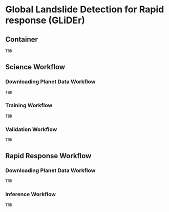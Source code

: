 # Global Landslide Detection for Rapid response (GLiDEr)

## Container

```bash
TBD
```

## Science Workflow

### Downloading Planet Data Workflow

```bash
TBD
```

### Training Workflow

```bash
TBD
```

### Validation Workflow

```bash
TBD
```

## Rapid Response Workflow

### Downloading Planet Data Workflow

```bash
TBD
```

### Inference Workflow

```bash
TBD
```

